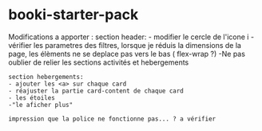 # booki-starter-pack

Modifications a apporter : 
    section header:
    - modifier le cercle de l'icone i
    - vérifier les parametres des filtres, lorsque je réduis la dimensions de la page, les élèments ne se deplace pas vers le bas ( flex-wrap ?)
    -Ne pas oublier de relier les sections activités et hebergements 


    section hebergements:
    - ajouter les <a> sur chaque card 
    - réajuster la partie card-content de chaque card
    - les étoiles
    -"le aficher plus" 

    impression que la police ne fonctionne pas... ? a vérifier